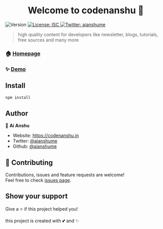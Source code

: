 <h1 align="center">Welcome to codenanshu 👋</h1>
<p>
  <img alt="Version" src="https://img.shields.io/badge/version-1.0.0-blue.svg?cacheSeconds=2592000" />
  <a href="#" target="_blank">
    <img alt="License: ISC" src="https://img.shields.io/badge/License-ISC-yellow.svg" />
  </a>
  <a href="https://twitter.com/aianshume" target="_blank">
    <img alt="Twitter: aianshume" src="https://img.shields.io/twitter/follow/aianshume.svg?style=social" />
  </a>
</p>

> high quality content for developers like newsletter, blogs, tutorials, free sources and many more

### 🏠 [Homepage](https://github.com/aianshume/codenanshu)

### ✨ [Demo](https://codenanshu.in)

## Install

```sh
npm install
```

## Author

👤 **Ai Anshu**

* Website: https://codenanshu.in
* Twitter: [@aianshume](https://twitter.com/aianshume)
* Github: [@aianshume](https://github.com/aianshume)

## 🤝 Contributing

Contributions, issues and feature requests are welcome!<br />Feel free to check [issues page](https://github.com/aianshume/codenanshu/issues). 

## Show your support

Give a ⭐️ if this project helped you!

this project is created with 💕 and ✨